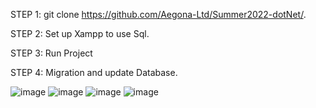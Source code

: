 STEP 1: git clone https://github.com/Aegona-Ltd/Summer2022-dotNet/.

STEP 2: Set up Xampp to use Sql.

STEP 3: Run Project

STEP 4: Migration and update Database.

![image](https://user-images.githubusercontent.com/94180311/188412787-cce9630f-0a1d-4eb5-9a27-91d79154b91b.png)
![image](https://user-images.githubusercontent.com/94180311/188412882-73335a9f-be0f-451b-8a0c-498bb704098d.png)
![image](https://user-images.githubusercontent.com/94180311/188413095-499f90d2-a1eb-4e3e-ab12-01a2ade7611f.png)
![image](https://user-images.githubusercontent.com/94180311/188413158-f2302527-888a-46d1-bd5d-9d8d2c158dd9.png)
